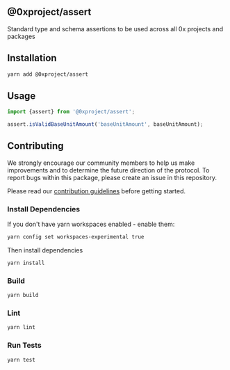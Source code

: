 @0xproject/assert
------

Standard type and schema assertions to be used across all 0x projects and packages

## Installation

```bash
yarn add @0xproject/assert
```

## Usage

```typescript
import {assert} from '@0xproject/assert';

assert.isValidBaseUnitAmount('baseUnitAmount', baseUnitAmount);
```

## Contributing

We strongly encourage our community members to help us make improvements and to determine the future direction of the protocol. To report bugs within this package, please create an issue in this repository.

Please read our [contribution guidelines](../../CONTRIBUTING.md) before getting started.

### Install Dependencies

If you don't have yarn workspaces enabled - enable them:
```bash
yarn config set workspaces-experimental true
```

Then install dependencies
```bash
yarn install
```

### Build

```bash
yarn build
```

### Lint

```bash
yarn lint
```

### Run Tests

```bash
yarn test
```

